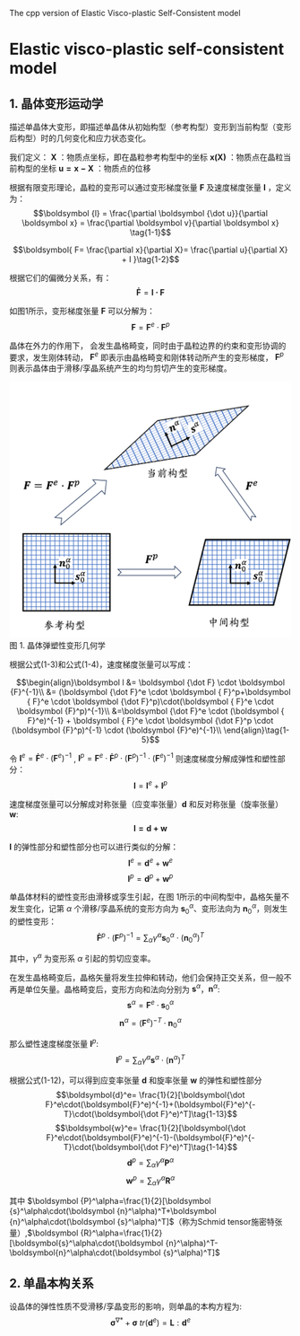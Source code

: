 The cpp version of Elastic Visco-plastic Self-Consistent model
# Elastic visco-plastic self-consistent model
## 1. 晶体变形运动学
描述单晶体大变形，即描述单晶体从初始构型（参考构型）变形到当前构型（变形后构型）时的几何变化和应力状态变化。

我们定义：
$\boldsymbol X$ ：物质点坐标，即在晶粒参考构型中的坐标
$\boldsymbol{x(X)}$ ：物质点在晶粒当前构型的坐标
$\boldsymbol {u=x-X}$ ：物质点的位移

根据有限变形理论，晶粒的变形可以通过变形梯度张量 $\boldsymbol  F$ 及速度梯度张量 $\boldsymbol l$ ，定义为：
$$\boldsymbol {l} = \frac{\partial \boldsymbol {\dot u}}{\partial \boldsymbol x} = \frac{\partial \boldsymbol v}{\partial \boldsymbol x} \tag{1-1}$$

$$\boldsymbol{ F= \frac{\partial  x}{\partial X}= \frac{\partial  u}{\partial  X} + I }\tag{1-2}$$	

根据它们的偏微分关系，有：
$$\boldsymbol {\dot F} = \boldsymbol {l \cdot F}  \tag{1-3}$$

如图1所示，变形梯度张量 $\boldsymbol {F}$ 可以分解为：
$$\boldsymbol {F} = \boldsymbol {F}^e \cdot \boldsymbol {F}^p \tag{1-4}$$

晶体在外力的作用下， 会发生晶格畸变，同时由于晶粒边界的约束和变形协调的要求，发生刚体转动， $\boldsymbol {F}^e$ 即表示由晶格畸变和刚体转动所产生的变形梯度， $\boldsymbol {F}^p$ 则表示晶体由于滑移/孪晶系统产生的均匀剪切产生的变形梯度。

![Fig1](/PNGs/F=FeFp.png)
图 1. 晶体弹塑性变形几何学

根据公式(1-3)和公式(1-4)，速度梯度张量可以写成：

$$\begin{align}\boldsymbol l &= \boldsymbol {\dot F} \cdot \boldsymbol {F}^{-1}\\
&= (\boldsymbol {\dot F}^e \cdot \boldsymbol { F}^p+\boldsymbol { F}^e \cdot \boldsymbol {\dot F}^p)\cdot(\boldsymbol { F}^e \cdot \boldsymbol {F}^p)^{-1}\\
&=\boldsymbol {\dot F}^e \cdot (\boldsymbol { F}^e)^{-1} + \boldsymbol { F}^e \cdot \boldsymbol {\dot F}^p \cdot (\boldsymbol {F}^p)^{-1} \cdot  (\boldsymbol {F}^e)^{-1}\\
\end{align}\tag{1-5}$$

令 $\boldsymbol {l}^e=\boldsymbol {\dot F}^e \cdot (\boldsymbol { F}^e)^{-1}$ , $\boldsymbol {l}^p= \boldsymbol { F}^e \cdot \boldsymbol {\dot F}^p \cdot (\boldsymbol {F}^p)^{-1} \cdot  (\boldsymbol {F}^e)^{-1}$ 则速度梯度分解成弹性和塑性部分：
$$\boldsymbol {l} = \boldsymbol {l}^e+\boldsymbol {l}^p \tag{1-6}$$

速度梯度张量可以分解成对称张量（应变率张量）$\boldsymbol d$ 和反对称张量（旋率张量）$\boldsymbol w$:
$$\boldsymbol {l = d + w}\tag{1-7}$$

$\boldsymbol {l}$ 的弹性部分和塑性部分也可以进行类似的分解：
$$\boldsymbol {l}^e = \boldsymbol {d}^e + \boldsymbol {w}^e\tag{1-8}$$
$$\boldsymbol {l}^p = \boldsymbol {d}^p + \boldsymbol {w}^p\tag{1-9}$$

单晶体材料的塑性变形由滑移或孪生引起，在图 1所示的中间构型中，晶格矢量不发生变化，记第 $\alpha$ 个滑移/孪晶系统的变形方向为 $\boldsymbol {s}^\alpha_0$、变形法向为 $\boldsymbol {n}^\alpha_0$，则发生的塑性变形：
$$\boldsymbol {\dot F}^p \cdot (\boldsymbol {F}^p)^{-1} = \sum_\alpha \dot\gamma^\alpha\boldsymbol {s}^\alpha_0\cdot(\boldsymbol {n}^\alpha_0)^T\tag{1-10}$$

其中，$\dot\gamma^\alpha$ 为变形系 $\alpha$ 引起的剪切应变率。

在发生晶格畸变后，晶格矢量将发生拉伸和转动，他们会保持正交关系，但一般不再是单位矢量。晶格畸变后，变形方向和法向分别为 $\boldsymbol {s}^\alpha$，$\boldsymbol {n}^\alpha$:
$$\boldsymbol {s}^\alpha=\boldsymbol{F}^e\cdot\boldsymbol {s}^\alpha_0\tag{1-11a}$$
$$\boldsymbol {n}^\alpha=(\boldsymbol{F}^e)^{-T}\cdot\boldsymbol {n}^\alpha_0\tag{1-11a}$$

那么塑性速度梯度张量 $\boldsymbol {l}^p$:
$$\boldsymbol {l}^p=\sum_\alpha \dot\gamma^\alpha \boldsymbol {s}^\alpha\cdot(\boldsymbol {n}^\alpha)^T\tag{1-12}$$

根据公式(1-12)，可以得到应变率张量 $\boldsymbol d$ 和旋率张量 $\boldsymbol w$ 的弹性和塑性部分
$$\boldsymbol{d}^e= \frac{1}{2}[\boldsymbol{\dot F}^e\cdot(\boldsymbol{F}^e)^{-1}+(\boldsymbol{F}^e)^{-T}\cdot(\boldsymbol{\dot F}^e)^T]\tag{1-13}$$
$$\boldsymbol{w}^e= \frac{1}{2}[\boldsymbol{\dot F}^e\cdot(\boldsymbol{F}^e)^{-1}-(\boldsymbol{F}^e)^{-T}\cdot(\boldsymbol{\dot F}^e)^T]\tag{1-14}$$
$$\boldsymbol {d}^p=\sum_\alpha \dot\gamma^\alpha \boldsymbol {P}^\alpha\tag{1-15}$$
$$\boldsymbol {w}^p=\sum_\alpha \dot\gamma^\alpha \boldsymbol {R}^\alpha\tag{1-16}$$

其中 $\boldsymbol {P}^\alpha=\frac{1}{2}[\boldsymbol {s}^\alpha\cdot(\boldsymbol {n}^\alpha)^T+\boldsymbol {n}^\alpha\cdot(\boldsymbol {s}^\alpha)^T]$（称为Schmid tensor施密特张量）,$\boldsymbol {R}^\alpha=\frac{1}{2}[\boldsymbol{s}^\alpha\cdot(\boldsymbol {n}^\alpha)^T-\boldsymbol{n}^\alpha\cdot(\boldsymbol {s}^\alpha)^T]$

## 2. 单晶本构关系
设晶体的弹性性质不受滑移/孪晶变形的影响，则单晶的本构方程为:
$$\boldsymbol\sigma^{\nabla*}+\boldsymbol\sigma\ tr(\boldsymbol{d}^e)=\boldsymbol L:\boldsymbol{d}^e\tag{2-1}$$
